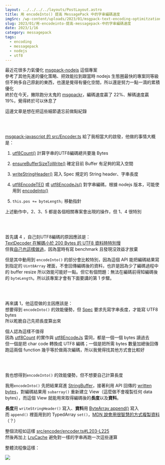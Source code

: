 ```yaml
---
layout: ../../../../layouts/PostLayout.astro
title: 用 encodeInto() 提高 MessagePack 中的字串編碼速度
imgSrc: /wp-content/uploads/2023/01/msgpack-text-encoding-optimitzation.drawio.png
slug: 2023/01/用-encodeinto-提高-messagepack-中的字串編碼速度
date: 2023/1/16
category: messagepack
tags: 
  - encoding
  - messagepack
  - nodejs
  - utf8
---
```


  
最近花很多力氣優化 [msgpack-nodejs](https://github.com/artyomliou/msgpack-nodejs) 這個專案<br>
參考了其他先進的優化策略、把效能拉到跟當時 nodejs 生態圈最快的專案同等級<br>
但不夠多自己原創的東西，也還是覺得有優化空間，所以還是努力一點一滴的累積優化<br>
終於在今天，撇除跑分太鬼的 [msgpackr](https://github.com/kriszyp/msgpackr)，編碼速度贏了 22%、解碼速度贏 19%，覺得終於可以休息了



  
這邊文章是想在把這些細節遺忘前做點紀錄







<br><br>



  
[msgpack-javascript 的 src/Encoder.ts](https://github.com/msgpack/msgpack-javascript/blob/v2.8.0/src/Encoder.ts#L178-L195) 給了我相當大的啟發，他做的事情大概是：




  
1. [utf8Count()](https://github.com/msgpack/msgpack-javascript/blob/v2.8.0/src/utils/utf8.ts#L9-L47) 計算字串的UTF8編碼總共要幾 Bytes



  
2. [ensureBufferSizeToWrite()](https://github.com/msgpack/msgpack-javascript/blob/main/src/Encoder.ts#L68-L74) 確定目前 Buffer 有足夠的寫入空間



  
3. [writeStringHeader()](https://github.com/msgpack/msgpack-javascript/blob/main/src/Encoder.ts#L157-L176) 寫入 Spec 規定的 String header、字串長度



  
4. [utf8EncodeTE()](https://github.com/msgpack/msgpack-javascript/blob/v2.8.0/src/utils/utf8.ts#L103-L107) 或 [utf8EncodeJs()](https://github.com/msgpack/msgpack-javascript/blob/v2.8.0/src/utils/utf8.ts#L49-L90) 對字串編碼，根據 nodejs 版本，可能使用到 [encodeInto()](https://developer.mozilla.org/en-US/docs/Web/API/TextEncoder/encodeInto)



  
5. `this.pos += byteLength;` 移動指針




  
上述動作中，2、3、5 都是各個相關專案會出現的操作，但 1、4 很特別



<br><br>



  
首先講 4 ，自己刻UTF8編碼的原因應該是：<br>
[TextDecoder 在解碼小於 200 Bytes 的 UTF8 資料時特別慢](https://appspector.com/blog/how-to-improve-messagepack-javascript-parsing-speed-by-2-6-times#optimization-2-utf-8-decoding-is-expensive)<br>
但我[自己也這樣做過](https://github.com/artyomliou/msgpack-nodejs/commit/b1432bedb1949005d6302b4078d7d14896b5f233)，因為當時有寫 benchmark 且發現沒效益才放棄



  
但是其中動用到 `encodeInto()` 的部分會比較特別，因為這個 API 能把編碼結果寫到指定的 `Uint8Array` 裡面，不會回傳編碼後的資料，也許是因為少了編碼過程中的 buffer resize 所以效能可能好一點。但它有個問題：無法在編碼前得知編碼後的 `byteLength`。所以該專案才會有下面要講的第 1 步驟。



<br><br>



  
再來講 1，他這麼做的主因應該是：<br>
想要得到 `encodeInto()` 的效能優勢，但 [Spec](https://github.com/msgpack/msgpack/blob/master/spec.md#str-format-family) 要求先寫字串長度，才能寫 UTF8 bytes<br>
所以乾脆自己先把長度算出來



  
個人認為這樣不值得<br>
因為 [utf8Count](https://github.com/msgpack/msgpack-javascript/blob/v2.8.0/src/utils/utf8.ts#L9-L47) 的實作與 [utf8EncodeJs](https://github.com/msgpack/msgpack-javascript/blob/v2.8.0/src/utils/utf8.ts#L49-L90) 雷同，都是一個一個 bytes 讀過去<br>
但一個是把 char code 轉換成 UTF8 編碼；一個是把所需 bytes 數量加總後回傳<br>
跑這兩個 function 幾乎等於做兩次編碼，所以我覺得找其他方式會比較好



<br><br>



  
我也想得到`encodeInto()` 的效能優勢，但不想要自己計算長度



  
我用`encodeInto()` 先把結果寫進 [StringBuffer](https://github.com/artyomliou/msgpack-nodejs/blob/v1.3.9/src/encoder/string-buffer.ts#L41-L58)，接著利用 API 回傳的 [written bytes](https://developer.mozilla.org/en-US/docs/Web/API/TextEncoder/encodeInto#return_value)，對編碼結果用 `subarray()` 重新建立 View（這麼做不會複製任何 data bytes），而這個 View 就能用來取得編碼後的**長度**以及**資料**。



  
**長度**用 `writeStringHeader()` 寫入、**資料**用 [ByteArray append()](https://github.com/artyomliou/msgpack-nodejs/blob/v1.3.9/src/encoder/byte-array.ts#L128-L132) 寫入<br>
而 `append()` 裡面用到的 TypedArray `set()`，[MDN 說會用很智慧的方式複製資料](https://developer.mozilla.org/en-US/docs/Web/JavaScript/Reference/Global_Objects/TypedArray/set#parameters)（？）



  
整個流程如這樣 [src/encoder/encoder.ts#L203-L225](https://github.com/artyomliou/msgpack-nodejs/blob/v1.3.9/src/encoder/encoder.ts#L203-L225)<br>
然後再加上 [LruCache](https://github.com/artyomliou/msgpack-nodejs/blob/v1.3.9/src/encoder/lru-cache.ts) 避免對一樣的字串再跑一次這些運算



  
整體流程像這樣：



![](/wp-content/uploads/2023/01/msgpack-text-encoding-optimitzation.drawio-1024x663.png)

